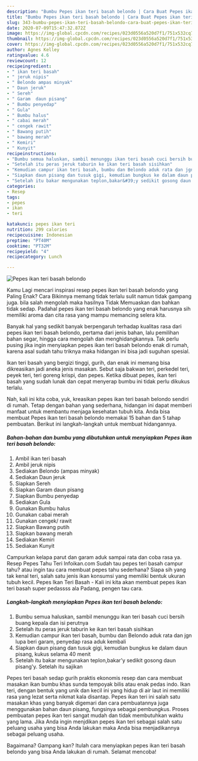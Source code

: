 ```yaml
---
description: "Bumbu Pepes ikan teri basah belondo | Cara Buat Pepes ikan teri basah belondo Yang Mudah Dan Praktis"
title: "Bumbu Pepes ikan teri basah belondo | Cara Buat Pepes ikan teri basah belondo Yang Mudah Dan Praktis"
slug: 343-bumbu-pepes-ikan-teri-basah-belondo-cara-buat-pepes-ikan-teri-basah-belondo-yang-mudah-dan-praktis
date: 2020-07-09T15:47:32.872Z
image: https://img-global.cpcdn.com/recipes/023d0556a520d7f1/751x532cq70/pepes-ikan-teri-basah-belondo-foto-resep-utama.jpg
thumbnail: https://img-global.cpcdn.com/recipes/023d0556a520d7f1/751x532cq70/pepes-ikan-teri-basah-belondo-foto-resep-utama.jpg
cover: https://img-global.cpcdn.com/recipes/023d0556a520d7f1/751x532cq70/pepes-ikan-teri-basah-belondo-foto-resep-utama.jpg
author: Agnes Kelley
ratingvalue: 4.6
reviewcount: 12
recipeingredient:
- " ikan teri basah"
- " jeruk nipis"
- " Belondo ampas minyak"
- " Daun jeruk"
- " Sereh"
- " Garam  daun pisang"
- " Bumbu penyedap"
- " Gula"
- " Bumbu halus"
- " cabai merah"
- " cengek rawit"
- " Bawang putih"
- " bawang merah"
- " Kemiri"
- " Kunyit"
recipeinstructions:
- "Bumbu semua haluskan, sambil menunggu ikan teri basah cuci bersih buang kepala dan isi perutnya"
- "Setelah itu peras jeruk taburin ke ikan teri basah sisihkan"
- "Kemudian campur ikan teri basah, bumbu dan Belondo aduk rata dan jgn lupa beri garam, penyedap rasa aduk kembali"
- "Siapkan daun pisang dan tusuk gigi, kemudian bungkus ke dalam daun pisang, kukus selama 40 menit"
- "Setelah itu bakar mengunakan teplon,bakar&#39;y sedikit gosong daun pisang&#39;y. Setelah itu sajikan"
categories:
- Resep
tags:
- pepes
- ikan
- teri

katakunci: pepes ikan teri 
nutrition: 299 calories
recipecuisine: Indonesian
preptime: "PT40M"
cooktime: "PT32M"
recipeyield: "4"
recipecategory: Lunch

---
```



![Pepes ikan teri basah belondo](https://img-global.cpcdn.com/recipes/023d0556a520d7f1/751x532cq70/pepes-ikan-teri-basah-belondo-foto-resep-utama.jpg)

Kamu Lagi mencari inspirasi resep pepes ikan teri basah belondo yang Paling Enak? Cara Bikinnya memang tidak terlalu sulit namun tidak gampang juga. bila salah mengolah maka hasilnya Tidak Memuaskan dan bahkan tidak sedap. Padahal pepes ikan teri basah belondo yang enak harusnya sih memiliki aroma dan cita rasa yang mampu memancing selera kita.

Banyak hal yang sedikit banyak berpengaruh terhadap kualitas rasa dari pepes ikan teri basah belondo, pertama dari jenis bahan, lalu pemilihan bahan segar, hingga cara mengolah dan menghidangkannya. Tak perlu pusing jika ingin menyiapkan pepes ikan teri basah belondo enak di rumah, karena asal sudah tahu triknya maka hidangan ini bisa jadi suguhan spesial.

Ikan teri basah yang bergizi tinggi, gurih, dan enak ini memang bisa dikreasikan jadi aneka jenis masakan. Sebut saja bakwan teri, perkedel teri, peyek teri, teri goreng krispi, dan pepes. Ketika dibuat pepes, ikan teri basah yang sudah lunak dan cepat menyerap bumbu ini tidak perlu dikukus terlalu.


Nah, kali ini kita coba, yuk, kreasikan pepes ikan teri basah belondo sendiri di rumah. Tetap dengan bahan yang sederhana, hidangan ini dapat memberi manfaat untuk membantu menjaga kesehatan tubuh kita. Anda bisa membuat Pepes ikan teri basah belondo memakai 15 bahan dan 5 tahap pembuatan. Berikut ini langkah-langkah untuk membuat hidangannya.

<!--inarticleads1-->

##### Bahan-bahan dan bumbu yang dibutuhkan untuk menyiapkan Pepes ikan teri basah belondo:

1. Ambil  ikan teri basah
1. Ambil  jeruk nipis
1. Sediakan  Belondo (ampas minyak)
1. Sediakan  Daun jeruk
1. Siapkan  Sereh
1. Siapkan  Garam  daun pisang
1. Siapkan  Bumbu penyedap
1. Sediakan  Gula
1. Gunakan  Bumbu halus
1. Gunakan  cabai merah
1. Gunakan  cengek/ rawit
1. Siapkan  Bawang putih
1. Siapkan  bawang merah
1. Sediakan  Kemiri
1. Sediakan  Kunyit


Campurkan kelapa parut dan garam aduk sampai rata dan coba rasa ya. Resep Pepes Tahu Teri Infoikan.com Sudah tau pepes teri basah campur tahu? atau ingin tau cara membuat pepes tahu sederhana? Siapa sih yang tak kenal teri, salah satu jenis ikan konsumsi yang memiliki bentuk ukuran tubuh kecil. Pepes Ikan Teri Basah - Kali ini kita akan membuat pepes ikan teri basah super pedassss ala Padang, pengen tau cara. 

<!--inarticleads2-->

##### Langkah-langkah menyiapkan Pepes ikan teri basah belondo:

1. Bumbu semua haluskan, sambil menunggu ikan teri basah cuci bersih buang kepala dan isi perutnya
1. Setelah itu peras jeruk taburin ke ikan teri basah sisihkan
1. Kemudian campur ikan teri basah, bumbu dan Belondo aduk rata dan jgn lupa beri garam, penyedap rasa aduk kembali
1. Siapkan daun pisang dan tusuk gigi, kemudian bungkus ke dalam daun pisang, kukus selama 40 menit
1. Setelah itu bakar mengunakan teplon,bakar&#39;y sedikit gosong daun pisang&#39;y. Setelah itu sajikan


Pepes teri basah sedap gurih praktis ekonomis resep dan cara membuat masakan ikan bumbu khas sunda tempoyak bilis atau enak pedas indo. Ikan teri, dengan bentuk yang unik dan kecil ini yang hidup di air laut ini memiliki rasa yang lezat serta nikmat kala disantap. Pepes ikan teri ini salah satu masakan khas yang banyak digemari dan cara pembuatannya juga menggunakan bahan daun pisang, fungsinya sebagai pembungkus. Proses pembuatan pepes ikan teri sangat mudah dan tidak membutuhkan waktu yang lama. Jika Anda ingin menjdikan pepes ikan teri sebagai salah satu peluang usaha yang bisa Anda lakukan maka Anda bisa menjadikannya sebagai peluang usaha. 

Bagaimana? Gampang kan? Itulah cara menyiapkan pepes ikan teri basah belondo yang bisa Anda lakukan di rumah. Selamat mencoba!
